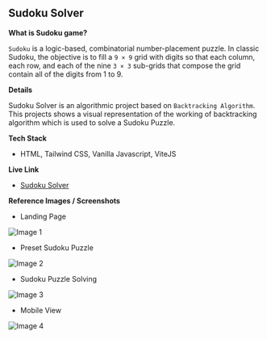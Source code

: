 ## Sudoku Solver

**What is Sudoku game?**

`Sudoku` is a logic-based, combinatorial number-placement puzzle. In classic Sudoku, the objective is to fill a `9 × 9` grid with digits so that each column, each row, and each of the nine `3 × 3` sub-grids that compose the grid contain all of the digits from 1 to 9.

**Details**

Sudoku Solver is an algorithmic project based on `Backtracking Algorithm`. This projects shows a visual representation of the working of backtracking algorithm which is used to solve a Sudoku Puzzle.

**Tech Stack**

-   HTML, Tailwind CSS, Vanilla Javascript, ViteJS

**Live Link**

-   [Sudoku Solver](https://s4shibam-sudoku-solver.netlify.app)

**Reference Images / Screenshots**

-   Landing Page

![Image 1](https://drive.google.com/uc?export=view&id=1Hko2KGwe-rHk5ab378gxT1h4X5TDcAGp)

-   Preset Sudoku Puzzle

![Image 2](https://drive.google.com/uc?export=view&id=1oXgtKUhhjsmJEQwz025UrqTKuXQMr29Q)

-   Sudoku Puzzle Solving

![Image 3](https://drive.google.com/uc?export=view&id=1M702KssdHd6h39Vuc0XSV2a--L0sxlEg)

-   Mobile View

![Image 4](https://drive.google.com/uc?export=view&id=1GN9DboVUIFf6QOpE82j8Vg-fij9GImI8)
